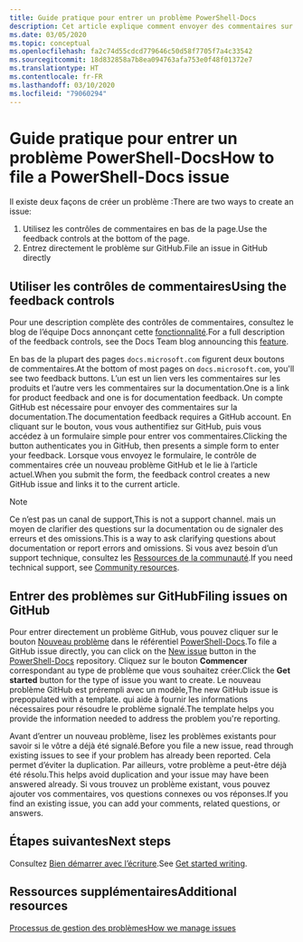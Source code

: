 ```yaml
---
title: Guide pratique pour entrer un problème PowerShell-Docs
description: Cet article explique comment envoyer des commentaires sur la documentation de PowerShell.
ms.date: 03/05/2020
ms.topic: conceptual
ms.openlocfilehash: fa2c74d55cdcd779646c50d58f7705f7a4c33542
ms.sourcegitcommit: 18d832858a7b8ea094763afa753e0f48f01372e7
ms.translationtype: HT
ms.contentlocale: fr-FR
ms.lasthandoff: 03/10/2020
ms.locfileid: "79060294"
---
```

# <a name="how-to-file-a-powershell-docs-issue"></a><span data-ttu-id="b23d0-103">Guide pratique pour entrer un problème PowerShell-Docs</span><span class="sxs-lookup"><span data-stu-id="b23d0-103">How to file a PowerShell-Docs issue</span></span>

<span data-ttu-id="b23d0-104">Il existe deux façons de créer un problème :</span><span class="sxs-lookup"><span data-stu-id="b23d0-104">There are two ways to create an issue:</span></span>

1. <span data-ttu-id="b23d0-105">Utilisez les contrôles de commentaires en bas de la page.</span><span class="sxs-lookup"><span data-stu-id="b23d0-105">Use the feedback controls at the bottom of the page.</span></span>
1. <span data-ttu-id="b23d0-106">Entrez directement le problème sur GitHub.</span><span class="sxs-lookup"><span data-stu-id="b23d0-106">File an issue in GitHub directly</span></span>

## <a name="using-the-feedback-controls"></a><span data-ttu-id="b23d0-107">Utiliser les contrôles de commentaires</span><span class="sxs-lookup"><span data-stu-id="b23d0-107">Using the feedback controls</span></span>

<span data-ttu-id="b23d0-108">Pour une description complète des contrôles de commentaires, consultez le blog de l’équipe Docs annonçant cette [fonctionnalité][feedback].</span><span class="sxs-lookup"><span data-stu-id="b23d0-108">For a full description of the feedback controls, see the Docs Team blog announcing this [feature][feedback].</span></span>

<span data-ttu-id="b23d0-109">En bas de la plupart des pages `docs.microsoft.com` figurent deux boutons de commentaires.</span><span class="sxs-lookup"><span data-stu-id="b23d0-109">At the bottom of most pages on `docs.microsoft.com`, you'll see two feedback buttons.</span></span> <span data-ttu-id="b23d0-110">L’un est un lien vers les commentaires sur les produits et l’autre vers les commentaires sur la documentation.</span><span class="sxs-lookup"><span data-stu-id="b23d0-110">One is a link for product feedback and one is for documentation feedback.</span></span> <span data-ttu-id="b23d0-111">Un compte GitHub est nécessaire pour envoyer des commentaires sur la documentation.</span><span class="sxs-lookup"><span data-stu-id="b23d0-111">The documentation feedback requires a GitHub account.</span></span> <span data-ttu-id="b23d0-112">En cliquant sur le bouton, vous vous authentifiez sur GitHub, puis vous accédez à un formulaire simple pour entrer vos commentaires.</span><span class="sxs-lookup"><span data-stu-id="b23d0-112">Clicking the button authenticates you in GitHub, then presents a simple form to enter your feedback.</span></span> <span data-ttu-id="b23d0-113">Lorsque vous envoyez le formulaire, le contrôle de commentaires crée un nouveau problème GitHub et le lie à l’article actuel.</span><span class="sxs-lookup"><span data-stu-id="b23d0-113">When you submit the form, the feedback control creates a new GitHub issue and links it to the current article.</span></span>

> [!NOTE]
> <span data-ttu-id="b23d0-114">Ce n’est pas un canal de support,</span><span class="sxs-lookup"><span data-stu-id="b23d0-114">This is not a support channel.</span></span> <span data-ttu-id="b23d0-115">mais un moyen de clarifier des questions sur la documentation ou de signaler des erreurs et des omissions.</span><span class="sxs-lookup"><span data-stu-id="b23d0-115">This is a way to ask clarifying questions about documentation or report errors and omissions.</span></span> <span data-ttu-id="b23d0-116">Si vous avez besoin d’un support technique, consultez les [Ressources de la communauté](../community-support.md).</span><span class="sxs-lookup"><span data-stu-id="b23d0-116">If you need technical support, see [Community resources](../community-support.md).</span></span>

## <a name="filing-issues-on-github"></a><span data-ttu-id="b23d0-117">Entrer des problèmes sur GitHub</span><span class="sxs-lookup"><span data-stu-id="b23d0-117">Filing issues on GitHub</span></span>

<span data-ttu-id="b23d0-118">Pour entrer directement un problème GitHub, vous pouvez cliquer sur le bouton [Nouveau problème][new-issue] dans le référentiel [PowerShell-Docs][docs-issues].</span><span class="sxs-lookup"><span data-stu-id="b23d0-118">To file a GitHub issue directly, you can click on the [New issue][new-issue] button in the [PowerShell-Docs][docs-issues] repository.</span></span> <span data-ttu-id="b23d0-119">Cliquez sur le bouton **Commencer** correspondant au type de problème que vous souhaitez créer.</span><span class="sxs-lookup"><span data-stu-id="b23d0-119">Click the **Get started** button for the type of issue you want to create.</span></span> <span data-ttu-id="b23d0-120">Le nouveau problème GitHub est prérempli avec un modèle,</span><span class="sxs-lookup"><span data-stu-id="b23d0-120">The new GitHub issue is prepopulated with a template.</span></span> <span data-ttu-id="b23d0-121">qui aide à fournir les informations nécessaires pour résoudre le problème signalé.</span><span class="sxs-lookup"><span data-stu-id="b23d0-121">The template helps you provide the information needed to address the problem you're reporting.</span></span>

<span data-ttu-id="b23d0-122">Avant d’entrer un nouveau problème, lisez les problèmes existants pour savoir si le vôtre a déjà été signalé.</span><span class="sxs-lookup"><span data-stu-id="b23d0-122">Before you file a new issue, read through existing issues to see if your problem has already been reported.</span></span> <span data-ttu-id="b23d0-123">Cela permet d’éviter la duplication. Par ailleurs, votre problème a peut-être déjà été résolu.</span><span class="sxs-lookup"><span data-stu-id="b23d0-123">This helps avoid duplication and your issue may have been answered already.</span></span> <span data-ttu-id="b23d0-124">Si vous trouvez un problème existant, vous pouvez ajouter vos commentaires, vos questions connexes ou vos réponses.</span><span class="sxs-lookup"><span data-stu-id="b23d0-124">If you find an existing issue, you can add your comments, related questions, or answers.</span></span>

## <a name="next-steps"></a><span data-ttu-id="b23d0-125">Étapes suivantes</span><span class="sxs-lookup"><span data-stu-id="b23d0-125">Next steps</span></span>

<span data-ttu-id="b23d0-126">Consultez [Bien démarrer avec l’écriture](get-started-writing.md).</span><span class="sxs-lookup"><span data-stu-id="b23d0-126">See [Get started writing](get-started-writing.md).</span></span>

## <a name="additional-resources"></a><span data-ttu-id="b23d0-127">Ressources supplémentaires</span><span class="sxs-lookup"><span data-stu-id="b23d0-127">Additional resources</span></span>

[<span data-ttu-id="b23d0-128">Processus de gestion des problèmes</span><span class="sxs-lookup"><span data-stu-id="b23d0-128">How we manage issues</span></span>](managing-issues.md)

<!-- reference links -->
[feedback]: /teamblog/a-new-feedback-system-is-coming-to-docs
[new-issue]: https://github.com/MicrosoftDocs/PowerShell-Docs/issues/new/choose
[docs-issues]: https://github.com/MicrosoftDocs/PowerShell-Docs/issues
